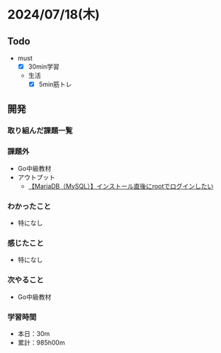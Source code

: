 # 2024/07/18(木)

## Todo

- must
  - [x] 30min学習
  - 生活
    - [x] 5min筋トレ

## 開発

### 取り組んだ課題一覧

### 課題外

- Go中級教材
- アウトプット
  - [【MariaDB（MySQL）】インストール直後にrootでログインしたい](https://qiita.com/wsigma21/items/73e1b46d2ec138698674)

### わかったこと

- 特になし

### 感じたこと

- 特になし

### 次やること

- Go中級教材

### 学習時間

- 本日：30m
- 累計：985h00m

